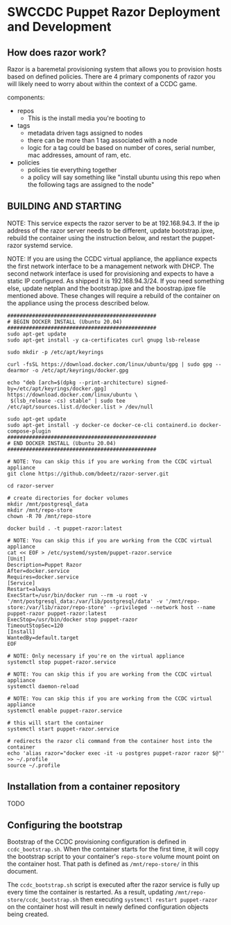 # SWCCDC Puppet Razor Deployment and Development
## How does razor work?
Razor is a baremetal provisioning system that allows you to provision hosts based on defined policies. There are 4 primary components of razor you will likely need to worry about within the context of a CCDC game.

components:
* repos
  * This is the install media you're booting to
* tags
  * metadata driven tags assigned to nodes
  * there can be more than 1 tag associated with a node
  * logic for a tag could be based on number of cores, serial number, mac addresses, amount of ram, etc.
* policies
  * policies tie everything together
  * a policy will say something like "install ubuntu using this repo when the following tags are assigned to the node"

## BUILDING AND STARTING
NOTE: This service expects the razor server to be at 192.168.94.3.
      If the ip address of the razor server needs to be different, update bootstrap.ipxe,
      rebuild the container using the instruction below, and restart the puppet-razor
      systemd service.

NOTE: If you are using the CCDC virtual appliance, the appliance expects the first network interface to be a management network with DHCP. The second network interface is used for provisioning and expects to have a static IP configured. As shipped it is 192.168.94.3/24. If you need something else, update netplan and the bootstrap.ipxe and the boostrap.ipxe file mentioned above. These changes will require a rebuild of the container on the appliance using the process described below.

```
################################################
# BEGIN DOCKER INSTALL (Ubuntu 20.04)
################################################
sudo apt-get update
sudo apt-get install -y ca-certificates curl gnupg lsb-release

sudo mkdir -p /etc/apt/keyrings

curl -fsSL https://download.docker.com/linux/ubuntu/gpg | sudo gpg --dearmor -o /etc/apt/keyrings/docker.gpg

echo "deb [arch=$(dpkg --print-architecture) signed-by=/etc/apt/keyrings/docker.gpg] https://download.docker.com/linux/ubuntu \
 $(lsb_release -cs) stable" | sudo tee /etc/apt/sources.list.d/docker.list > /dev/null

sudo apt-get update
sudo apt-get install -y docker-ce docker-ce-cli containerd.io docker-compose-plugin
################################################
# END DOCKER INSTALL (Ubuntu 20.04)
################################################

# NOTE: You can skip this if you are working from the CCDC virtual appliance
git clone https://github.com/bdeetz/razor-server.git

cd razor-server

# create directories for docker volumes
mkdir /mnt/postgresql_data
mkdir /mnt/repo-store
chown -R 70 /mnt/repo-store

docker build . -t puppet-razor:latest

# NOTE: You can skip this if you are working from the CCDC virtual appliance
cat << EOF > /etc/systemd/system/puppet-razor.service
[Unit]
Description=Puppet Razor
After=docker.service
Requires=docker.service
[Service]
Restart=always
ExecStart=/usr/bin/docker run --rm -u root -v '/mnt/postgresql_data:/var/lib/postgresql/data' -v '/mnt/repo-store:/var/lib/razor/repo-store' --privileged --network host --name puppet-razor puppet-razor:latest
ExecStop=/usr/bin/docker stop puppet-razor
TimeoutStopSec=120
[Install]
WantedBy=default.target
EOF

# NOTE: Only necessary if you're on the virtual appliance
systemctl stop puppet-razor.service

# NOTE: You can skip this if you are working from the CCDC virtual appliance
systemctl daemon-reload

# NOTE: You can skip this if you are working from the CCDC virtual appliance
systemctl enable puppet-razor.service

# this will start the container
systemctl start puppet-razor.service

# redirects the razor cli command from the container host into the container
echo 'alias razor="docker exec -it -u postgres puppet-razor razor $@"' >> ~/.profile
source ~/.profile
```

## Installation from a container repository
TODO

## Configuring the bootstrap
Bootstrap of the CCDC provisioning configuration is defined in `ccdc_bootstrap.sh`. When the container starts for the first time, it will copy the bootstrap script to your container's `repo-store` volume mount point on the container host. That path is defined as `/mnt/repo-store/` in this document.

The `ccdc_bootstrap.sh` script is executed after the razor service is fully up every time the container is restarted. As a result, updating `/mnt/repo-store/ccdc_bootstrap.sh` then executing `systemctl restart puppet-razor` on the container host will result in newly defined configuration objects being created.
